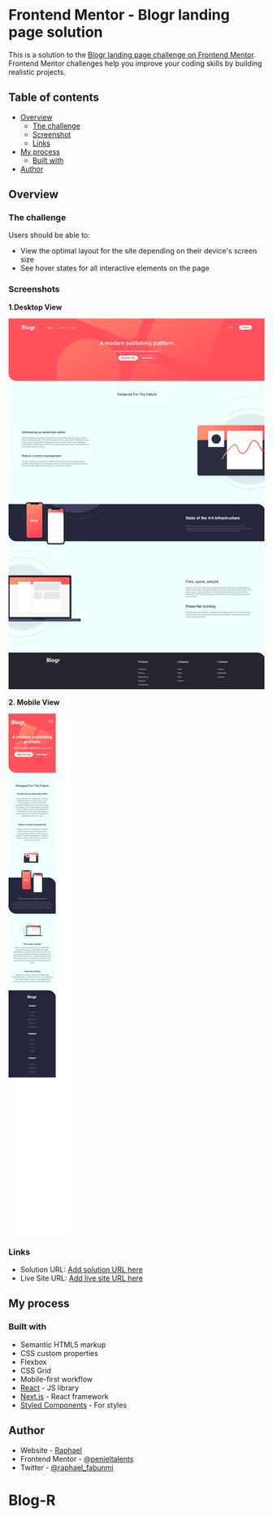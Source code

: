 # Frontend Mentor - Blogr landing page solution

This is a solution to the [Blogr landing page challenge on Frontend Mentor](https://www.frontendmentor.io/challenges/blogr-landing-page-EX2RLAApP). Frontend Mentor challenges help you improve your coding skills by building realistic projects. 

## Table of contents

- [Overview](#overview)
  - [The challenge](#the-challenge)
  - [Screenshot](#screenshot)
  - [Links](#links)
- [My process](#my-process)
  - [Built with](#built-with)
- [Author](#author)


## Overview

### The challenge

Users should be able to:

- View the optimal layout for the site depending on their device's screen size
- See hover states for all interactive elements on the page

### Screenshots

**1.Desktop View**

![picture](./Screenshot%202023-04-10%20at%2017-51-38%20Document.png)


**2. Mobile View**

![picture](./Screenshot%202023-04-10%20at%2017-54-35%20Document.png)


### Links

- Solution URL: [Add solution URL here](https://github.com/penieltalents/Blog-R.git)
- Live Site URL: [Add live site URL here](https://comfy-paprenjak-aac120.netlify.app/)

## My process

### Built with

- Semantic HTML5 markup
- CSS custom properties
- Flexbox
- CSS Grid
- Mobile-first workflow
- [React](https://reactjs.org/) - JS library
- [Next.js](https://nextjs.org/) - React framework
- [Styled Components](https://styled-components.com/) - For styles


## Author

- Website - [Raphael](https://www.your-site.com)
- Frontend Mentor - [@penieltalents](https://www.frontendmentor.io/profile/yourusername)
- Twitter - [@raphael_fabunmi](https://www.twitter.com/yourusername)


# Blog-R
